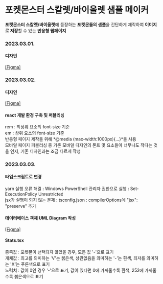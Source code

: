 # 포켓몬스터 스칼렛/바이올렛 샘플 메이커
**포켓몬스터 스칼렛/바이올렛**에 등장하는 **포켓몬들의 샘플**을 간단하게 제작하여 **이미지로 저장**할 수 있는 **반응형 웹페이지**  

### 2023.03.01.
#### 디자인
[[Figma]](https://www.figma.com/file/mGNo7yGlRGel3KvtxVLWh2/%ED%8F%AC%EC%BC%93%EB%AA%ACSV-%EC%83%98%ED%94%8C-%EB%A9%94%EC%9D%B4%EC%BB%A4?node-id=0%3A1&t=1Tgm3KTZfxf97tEK-1)  

### 2023.03.02.
#### 디자인
[[Figma]](https://www.figma.com/file/mGNo7yGlRGel3KvtxVLWh2/%ED%8F%AC%EC%BC%93%EB%AA%ACSV-%EC%83%98%ED%94%8C-%EB%A9%94%EC%9D%B4%EC%BB%A4?node-id=0%3A1&t=1Tgm3KTZfxf97tEK-1)  
#### react 개발 환경 구축 및 퍼블리싱
rem : 최상위 요소의 font-size 기준  
em : 상위 요소의 font-size 기준  
반응형 페이지 제작을 위해 *@media (max-width:1000px)\{...\}*을 사용  
모바일 페이지 퍼블리싱 중 기존 모바일 디자인의 폰트 및 요소들이 너무나도 작다는 것을 인지, 기존 디자인과는 조금 다르게 작성  

### 2023.03.03.
#### 타입스크립트로 변경
yarn 실행 오류 해결 : Windows PowerShell 관리자 권한으로 실행 : Set-ExecutionPolicy Unrestricted  
jsx가 실행이 되지 않는 문제 : tsconfig.json : compilerOptions에 "jsx": "preserve" 추가  
#### 데이터베이스 객체 UML Diagram 작성
[[Figma]](https://www.figma.com/file/eOfMpjN4FVX30gad0smRu9/%ED%8F%AC%EC%BC%93%EB%AA%ACSV-%EC%83%98%ED%94%8C-%EB%A9%94%EC%9D%B4%EC%BB%A4-UML-Diagram?node-id=0%3A1&t=7ZgPsk0utCzRYgrV-1)  








#### Stats.tsx
종족값 : 포켓몬이 선택되지 않았을 경우, 모든 값 '-'으로 표기  
개체값 : 최고를 의미하는 'V'는 붉은색, 상관없음을 의미하는 '-'는 흰색, 최저를 의미하는 'X'는 푸른색으로 표기  
노력치 : 값이 0인 경우 '-'으로 표기, 값이 있다면 0에 가까울수록 흰색, 252에 가까울수록 붉은색으로 표기  